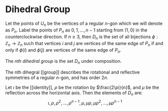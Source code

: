 # Dihedral Group
Let the points of $U_n$ be the vertices of a regular $n$-gon which we will denote as $P_n$. Label the points of $P_n$ as $0, 1, \ldots, n-1$ starting from $(1, 0)$ in the counterclockwise direction. If $n \geq 3$, then $D_n$ is the set of all bijections $\phi: \mathbb{Z}_n \to \mathbb{Z}_n$ such that vertices $i$ and $j$ are vertices of the same edge of $P_n$ if and only if $\phi(i)$ and $\phi(j)$ are vertices of the same edge of $P_n$.

The *nth dihedral group* is the set $D_n$ under composition.

The nth dihegral [[group]] describes the rotational and reflective symmetries of a regular $n$-gon, and has order $2n$.

Let $\iota$ be the [[identity]], $\rho$ be the rotation by $\frac{2\pi}{n}$, and $\mu$ be the reflection across the horizontal axis. Then the elements of $D_n$ are:
$$ \iota, \rho, \rho^2, \ldots, \rho^{n-1}, \mu, \mu\rho, \mu\rho^2, \ldots, \mu\rho^{n-1} $$